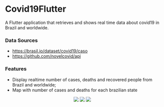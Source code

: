 # Covid19Flutter

A Flutter application that retrieves and shows real time data about covid19 in Brazil and worldwide.

### Data Sources
- https://brasil.io/dataset/covid19/caso
- https://github.com/novelcovid/api

### Features

- Display realtime number of cases, deaths and recovered people from Brazil and worldwide;
- Map with number of cases and deaths for each brazilian state

<p align="center">

<img src="https://user-images.githubusercontent.com/14063319/77594769-27eb2500-6ed6-11ea-9a44-e38715b38224.png">

<img src="https://user-images.githubusercontent.com/14063319/78459936-26b6b680-7693-11ea-8ba1-e6fc0cd2faaa.png">

<img src="https://user-images.githubusercontent.com/14063319/77594701-f5d9c300-6ed5-11ea-816c-efc62450c0f0.png">

</p>
